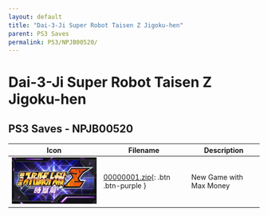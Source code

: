 ```yaml
---
layout: default
title: "Dai-3-Ji Super Robot Taisen Z Jigoku-hen"
parent: PS3 Saves
permalink: PS3/NPJB00520/
---
```

# Dai-3-Ji Super Robot Taisen Z Jigoku-hen

## PS3 Saves - NPJB00520

| Icon | Filename | Description |
|------|----------|-------------|
| ![Dai-3-Ji Super Robot Taisen Z Jigoku-hen](ICON0.PNG) | [00000001.zip](00000001.zip){: .btn .btn-purple } | New Game with Max Money |
